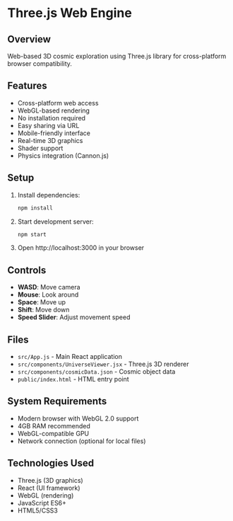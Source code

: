 # Three.js Web Engine

## Overview
Web-based 3D cosmic exploration using Three.js library for cross-platform browser compatibility.

## Features
- Cross-platform web access
- WebGL-based rendering
- No installation required
- Easy sharing via URL
- Mobile-friendly interface
- Real-time 3D graphics
- Shader support
- Physics integration (Cannon.js)

## Setup
1. Install dependencies:
   ```bash
   npm install
   ```

2. Start development server:
   ```bash
   npm start
   ```

3. Open http://localhost:3000 in your browser

## Controls
- **WASD**: Move camera
- **Mouse**: Look around
- **Space**: Move up
- **Shift**: Move down
- **Speed Slider**: Adjust movement speed

## Files
- `src/App.js` - Main React application
- `src/components/UniverseViewer.jsx` - Three.js 3D renderer
- `src/components/cosmicData.json` - Cosmic object data
- `public/index.html` - HTML entry point

## System Requirements
- Modern browser with WebGL 2.0 support
- 4GB RAM recommended
- WebGL-compatible GPU
- Network connection (optional for local files)

## Technologies Used
- Three.js (3D graphics)
- React (UI framework)
- WebGL (rendering)
- JavaScript ES6+
- HTML5/CSS3
